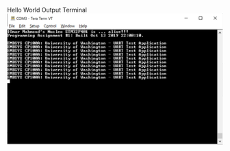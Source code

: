 Hello World Output Terminal
![Output](https://github.com/Thisisme125/embsys100/blob/master/assignment01/images/Hello_World_Screenshot.PNG?raw=true)
